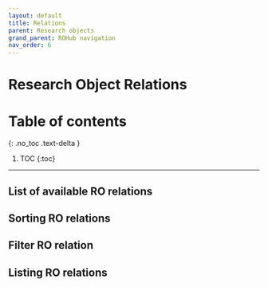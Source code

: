 ```yaml
---
layout: default
title: Relations
parent: Research objects
grand_parent: ROHub navigation
nav_order: 6
---
```


# Research Object Relations

# Table of contents
{: .no_toc .text-delta }

1. TOC
{:toc}

---



## List of available RO relations

## Sorting RO relations

## Filter RO relation

## Listing RO relations
